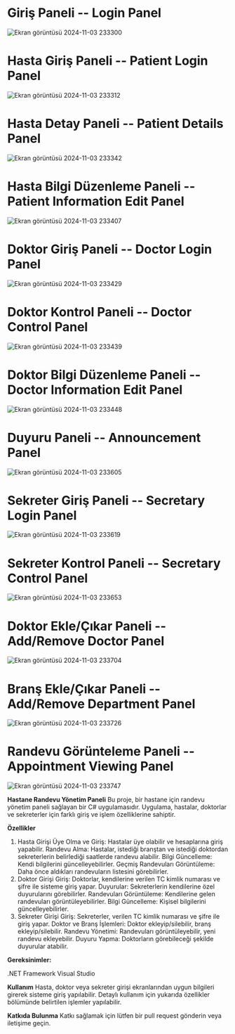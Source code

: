 # Giriş Paneli -- Login Panel

![Ekran görüntüsü 2024-11-03 233300](https://github.com/user-attachments/assets/83c96f7b-0e2c-4310-b05e-f2466bd92907)

#  Hasta Giriş Paneli -- Patient Login Panel

![Ekran görüntüsü 2024-11-03 233312](https://github.com/user-attachments/assets/cff3c0e7-a202-4db4-9141-fd55173024dd)

# Hasta Detay Paneli -- Patient Details Panel

![Ekran görüntüsü 2024-11-03 233342](https://github.com/user-attachments/assets/501680d0-9c96-49be-b1c8-e0daaaf573f8)

# Hasta Bilgi Düzenleme Paneli -- Patient Information Edit Panel 

![Ekran görüntüsü 2024-11-03 233407](https://github.com/user-attachments/assets/6e2bd24e-1ca5-4e03-97c1-ad0f7fc1eefd)

# Doktor Giriş Paneli -- Doctor Login Panel

![Ekran görüntüsü 2024-11-03 233429](https://github.com/user-attachments/assets/957dff2a-086d-4f51-bd8f-3021d121cbb0)

# Doktor Kontrol Paneli -- Doctor Control Panel

![Ekran görüntüsü 2024-11-03 233439](https://github.com/user-attachments/assets/bd3be397-5cfa-4a9e-9e22-98279dc8a2c2)

# Doktor Bilgi Düzenleme Paneli -- Doctor Information Edit Panel

![Ekran görüntüsü 2024-11-03 233448](https://github.com/user-attachments/assets/293845c0-30fd-4ff9-b865-9d408427f335)

# Duyuru Paneli -- Announcement Panel

![Ekran görüntüsü 2024-11-03 233605](https://github.com/user-attachments/assets/edd5ca5a-1514-4400-bf13-d094b2d45055)

# Sekreter Giriş Paneli -- Secretary Login Panel

![Ekran görüntüsü 2024-11-03 233619](https://github.com/user-attachments/assets/84a12a54-45ef-44f2-a7ce-de6ceba23023)

# Sekreter Kontrol Paneli -- Secretary Control Panel

![Ekran görüntüsü 2024-11-03 233653](https://github.com/user-attachments/assets/b259e4b0-bcb1-4b5f-acc8-b103e6babcd2)

# Doktor Ekle/Çıkar Paneli -- Add/Remove Doctor Panel

![Ekran görüntüsü 2024-11-03 233704](https://github.com/user-attachments/assets/997d54b3-aa76-49a8-9137-50ad0b2fddd7)

# Branş Ekle/Çıkar Paneli -- Add/Remove Department Panel

![Ekran görüntüsü 2024-11-03 233726](https://github.com/user-attachments/assets/cf1980b3-8672-40d6-87b1-4550daa27f8e)

# Randevu Görünteleme Paneli -- Appointment Viewing Panel

![Ekran görüntüsü 2024-11-03 233747](https://github.com/user-attachments/assets/edc2a832-2566-45db-a037-8d9d4502a898)


**Hastane Randevu Yönetim Paneli**
Bu proje, bir hastane için randevu yönetim paneli sağlayan bir C# uygulamasıdır. Uygulama, hastalar, doktorlar ve sekreterler için farklı giriş ve işlem özelliklerine sahiptir.

**Özellikler**
1. Hasta Girişi
Üye Olma ve Giriş: Hastalar üye olabilir ve hesaplarına giriş yapabilir.
Randevu Alma: Hastalar, istediği branştan ve istediği doktordan sekreterlerin belirlediği saatlerde randevu alabilir.
Bilgi Güncelleme: Kendi bilgilerini güncelleyebilirler.
Geçmiş Randevuları Görüntüleme: Daha önce aldıkları randevuların listesini görebilirler.
2. Doktor Girişi
Giriş: Doktorlar, kendilerine verilen TC kimlik numarası ve şifre ile sisteme giriş yapar.
Duyurular: Sekreterlerin kendilerine özel duyurularını görebilirler.
Randevuları Görüntüleme: Kendilerine gelen randevuları görüntüleyebilirler.
Bilgi Güncelleme: Kişisel bilgilerini güncelleyebilirler.
3. Sekreter Girişi
Giriş: Sekreterler, verilen TC kimlik numarası ve şifre ile giriş yapar.
Doktor ve Branş İşlemleri: Doktor ekleyip/silebilir, branş ekleyip/silebilir.
Randevu Yönetimi: Randevuları görüntüleyebilir, yeni randevu ekleyebilir.
Duyuru Yapma: Doktorların görebileceği şekilde duyurular atabilir.

**Gereksinimler:**

.NET Framework
Visual Studio

**Kullanım**
Hasta, doktor veya sekreter girişi ekranlarından uygun bilgileri girerek sisteme giriş yapılabilir.
Detaylı kullanım için yukarıda özellikler bölümünde belirtilen işlemler yapılabilir.

**Katkıda Bulunma**
Katkı sağlamak için lütfen bir pull request gönderin veya iletişime geçin.
